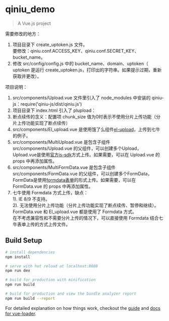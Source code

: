# qiniu_demo

> A Vue.js project

需要修改的地方：    
1. 项目目录下 create_uptoken.js 文件。    
要修改：qiniu.conf.ACCESS_KEY、qiniu.conf.SECRET_KEY、bucket_name。
2. 修改 src/config/config.js 中的 bucket_name、domain、uptoken（ uptoken 是运行 create_uptoken.js，打印出的字符串。如果提示过期，重新获取并更改）。  

项目说明：  
1. src/components/Upload.vue 文件里引入了 node_modules 中安装的 qiniu-js：require('qiniu-js/dist/qiniu.js')  
2. 项目目录下 index.html 引入了 plupload：<script src="http://cdn.staticfile.org/plupload/2.1.9/plupload.full.min.js"></script>  
3. 断点续传的含义：配置项 chunk_size 值为0时表示不使用分片上传功能（分片上传功能实现了断点续传） 
4. src/components/El_upload.vue 是使用饿了么组件[el-upload](http://element.eleme.io/1.1/#/zh-CN/component/upload)，上传到七牛的例子。  
5. src/components/MultiUpload.vue 是包含子组件 src/components/Upload.vue 的父组件，可以创建多个Upload，Upload.vue是使用[官方js-sdk](https://github.com/qiniu/js-sdk/)方式上传。如果需要，可以在 Upload.vue 的 props 中再添加属性。
6. src/components/MultiFormData.vue 是包含子组件 src/components/FormData.vue 的父组件，可以创建多个FormData，FormData是使用[formdata表单](https://developer.qiniu.com/kodo/manual/1272/form-upload)的形式上传。如果需要，可以在 FormData.vue 的 props 中再添加属性。
7. 七牛使用 Formdata 方式上传，缺点：  
   1). IE 8/9 不支持。  
   2). 无法使用分片上传功能（分片上传功能实现了断点续传、暂停和继续）。  
   FormData.vue 和 El_upload.vue 都是使用了 Formdata 方式。  
   在不考虑兼容性和不需要分片上传的情况下，可以直接使用 Formdata 结合七牛表单上传的方式上传文件。  
   
## Build Setup

``` bash
# install dependencies
npm install

# serve with hot reload at localhost:8080
npm run dev

# build for production with minification
npm run build

# build for production and view the bundle analyzer report
npm run build --report
```

For detailed explanation on how things work, checkout the [guide](http://vuejs-templates.github.io/webpack/) and [docs for vue-loader](http://vuejs.github.io/vue-loader).
